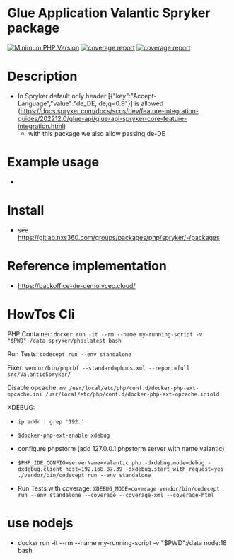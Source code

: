 # Glue Application Valantic Spryker package

[![Minimum PHP Version](https://img.shields.io/badge/php-%3E%3D%208.1-8892BF.svg)](https://php.net/)
[![coverage report](https://gitlab.nxs360.com/packages/php/spryker/glue-application/badges/main/pipeline.svg)](https://gitlab.nxs360.com/packages/php/spryker/glue-application/-/pipelines?page=1&scope=all&ref=main)
[![coverage report](https://gitlab.nxs360.com/packages/php/spryker/glue-application/badges/main/coverage.svg)](https://packages.gitlab-pages.nxs360.com/php/spryker/glue-application)

# Description
 - In Spryker default only header [{"key":"Accept-Language","value":"de_DE, de;q=0.9"}] is allowed  (https://docs.spryker.com/docs/scos/dev/feature-integration-guides/202212.0/glue-api/glue-api-spryker-core-feature-integration.html)
   - with this package we also allow passing de-DE

# Example usage
 - 
# Install
- see https://gitlab.nxs360.com/groups/packages/php/spryker/-/packages

# Reference implementation
- https://backoffice-de-demo.vcec.cloud/

# HowTos Cli

PHP Container: `docker run -it --rm --name my-running-script -v "$PWD":/data spryker/php:latest bash`

Run Tests: `codecept run --env standalone`

Fixer: `vendor/bin/phpcbf --standard=phpcs.xml --report=full src/ValanticSpryker/`

Disable opcache: `mv /usr/local/etc/php/conf.d/docker-php-ext-opcache.ini /usr/local/etc/php/conf.d/docker-php-ext-opcache.iniold`

XDEBUG:
- `ip addr | grep '192.'`
- `$docker-php-ext-enable xdebug`
- configure phpstorm (add 127.0.0.1 phpstorm server with name valantic)
- `$PHP_IDE_CONFIG=serverName=valantic php -dxdebug.mode=debug -dxdebug.client_host=192.168.87.39 -dxdebug.start_with_request=yes ./vendor/bin/codecept run --env standalone`

- Run Tests with coverage: `XDEBUG_MODE=coverage vendor/bin/codecept run --env standalone --coverage --coverage-xml --coverage-html`

# use nodejs
 - docker run -it --rm --name my-running-script -v "$PWD":/data node:18 bash
